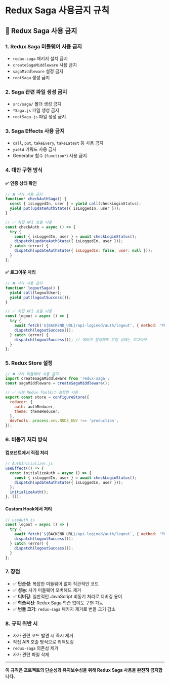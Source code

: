 # Redux Saga 사용금지 규칙

## 🚫 Redux Saga 사용 금지

### 1. **Redux Saga 미들웨어 사용 금지**
- `redux-saga` 패키지 설치 금지
- `createSagaMiddleware` 사용 금지
- `sagaMiddleware` 설정 금지
- `rootSaga` 생성 금지

### 2. **Saga 관련 파일 생성 금지**
- `src/saga/` 폴더 생성 금지
- `*Saga.js` 파일 생성 금지
- `rootSaga.js` 파일 생성 금지

### 3. **Saga Effects 사용 금지**
- `call`, `put`, `takeEvery`, `takeLatest` 등 사용 금지
- `yield` 키워드 사용 금지
- Generator 함수 (`function*`) 사용 금지

### 4. **대안 구현 방식**

#### ✅ **인증 상태 확인**
```javascript
// ❌ 사가 사용 금지
function* checkAuthSaga() {
  const { isLoggedIn, user } = yield call(checkLoginStatus);
  yield put(updateAuthState({ isLoggedIn, user }));
}

// ✅ 직접 API 호출 사용
const checkAuth = async () => {
  try {
    const { isLoggedIn, user } = await checkLoginStatus();
    dispatch(updateAuthState({ isLoggedIn, user }));
  } catch (error) {
    dispatch(updateAuthState({ isLoggedIn: false, user: null }));
  }
};
```

#### ✅ **로그아웃 처리**
```javascript
// ❌ 사가 사용 금지
function* logoutSaga() {
  yield call(logoutUser);
  yield put(logoutSuccess());
}

// ✅ 직접 API 호출 사용
const logout = async () => {
  try {
    await fetch('${BACKEND_URL}/api-logined/auth/logout', { method: 'POST' });
    dispatch(logoutSuccess());
  } catch (error) {
    dispatch(logoutSuccess()); // 에러가 발생해도 로컬 상태는 로그아웃
  }
};
```

### 5. **Redux Store 설정**
```javascript
// ❌ 사가 미들웨어 사용 금지
import createSagaMiddleware from 'redux-saga';
const sagaMiddleware = createSagaMiddleware();

// ✅ 기본 Redux Toolkit 설정만 사용
export const store = configureStore({
  reducer: {
    auth: authReducer,
    theme: themeReducer,
  },
  devTools: process.env.NODE_ENV !== 'production',
});
```

### 6. **비동기 처리 방식**

#### **컴포넌트에서 직접 처리**
```javascript
// AuthInitializer.js
useEffect(() => {
  const initializeAuth = async () => {
    const { isLoggedIn, user } = await checkLoginStatus();
    dispatch(updateAuthState({ isLoggedIn, user }));
  };
  initializeAuth();
}, []);
```

#### **Custom Hook에서 처리**
```javascript
// useAuth.js
const logout = async () => {
  try {
    await fetch(`${BACKEND_URL}/api-logined/auth/logout`, { method: 'POST' });
    dispatch(logoutSuccess());
  } catch (error) {
    dispatch(logoutSuccess());
  }
};
```

### 7. **장점**
- ✅ **단순성**: 복잡한 미들웨어 없이 직관적인 코드
- ✅ **성능**: 사가 미들웨어 오버헤드 제거
- ✅ **디버깅**: 일반적인 JavaScript 비동기 처리로 디버깅 용이
- ✅ **학습곡선**: Redux Saga 학습 없이도 구현 가능
- ✅ **번들 크기**: `redux-saga` 패키지 제거로 번들 크기 감소

### 8. **규칙 위반 시**
- 사가 관련 코드 발견 시 즉시 제거
- 직접 API 호출 방식으로 리팩토링
- `redux-saga` 의존성 제거
- 사가 관련 파일 삭제

---

**이 규칙은 프로젝트의 단순성과 유지보수성을 위해 Redux Saga 사용을 완전히 금지합니다.**
